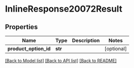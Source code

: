 # InlineResponse20072Result

## Properties
Name | Type | Description | Notes
------------ | ------------- | ------------- | -------------
**product_option_id** | **str** |  | [optional] 

[[Back to Model list]](../README.md#documentation-for-models) [[Back to API list]](../README.md#documentation-for-api-endpoints) [[Back to README]](../README.md)


